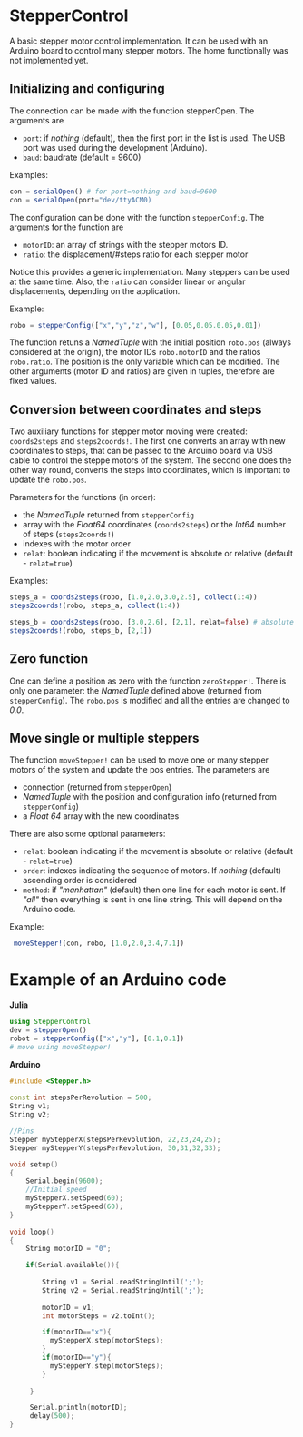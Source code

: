 # StepperControl

A basic stepper motor control implementation. It can be used with an Arduino board to control many stepper motors. The home functionally was not implemented yet.

## Initializing and configuring

The connection can be made with the function stepperOpen. The arguments are

* `port`: if *nothing* (default), then the first port in the list is used. The USB port was used during the development (Arduino).
* `baud`: baudrate (default = 9600)

Examples:

```julia
con = serialOpen() # for port=nothing and baud=9600
con = serialOpen(port="dev/ttyACM0)
```

The configuration can be done with the function `stepperConfig`. The arguments for the function are

* `motorID`: an array of strings with the stepper motors ID.
* `ratio`: the displacement/#steps ratio for each stepper motor

Notice this provides a generic implementation. Many steppers can be used at the same time. Also, the `ratio` can consider linear or angular displacements, depending on the application.

Example:

```julia
robo = stepperConfig(["x","y","z","w"], [0.05,0.05.0.05,0.01])
```

The function retuns a *NamedTuple* with the initial position `robo.pos` (always considered at the origin), the motor IDs `robo.motorID` and the ratios `robo.ratio`. The position is the only variable which can be modified. The other arguments (motor ID and ratios) are given in tuples, therefore are fixed values.

## Conversion between coordinates and steps

Two auxiliary functions for stepper motor moving were created: `coords2steps` and `steps2coords!`. The first one converts an array with new coordinates to steps, that can be passed to the Arduino board via USB cable to control the steppe motors of the system. The second one does the other way round, converts the steps into coordinates, which is important to update the `robo.pos`.

Parameters for the functions (in order):

* the *NamedTuple* returned from `stepperConfig`
* array with the *Float64* coordinates (`coords2steps`) or the *Int64* number of steps (`steps2coords!`)
* indexes with the motor order
* `relat`: boolean indicating if the movement is absolute or relative (default - `relat=true`)

Examples:

```julia
steps_a = coords2steps(robo, [1.0,2.0,3.0,2.5], collect(1:4)) 
steps2coords!(robo, steps_a, collect(1:4))

steps_b = coords2steps(robo, [3.0,2.6], [2,1], relat=false) # absolute movement for "y" and "x" 
steps2coords!(robo, steps_b, [2,1])
```

## Zero function

One can define a position as zero with the function `zeroStepper!`. There is only one parameter: the *NamedTuple* defined above (returned from `stepperConfig`). The `robo.pos` is modified and all the entries are changed to *0.0*.

## Move single or multiple steppers

The function `moveStepper!` can be used to move one or many stepper motors of the system and update the pos entries. The parameters are

* connection (returned from `stepperOpen`)
* *NamedTuple* with the position and configuration info (returned from `stepperConfig`)
* a *Float 64* array with the new coordinates

There are also some optional parameters:

* `relat`: boolean indicating if the movement is absolute or relative (default - `relat=true`)
* `order`: indexes indicating the sequence of motors. If *nothing* (default) ascending order is considered
* `method`: if *"manhattan"* (default) then one line for each motor is sent. If *"all"* then everything is sent in one line string. This will depend on the Arduino code.

Example:

```julia
 moveStepper!(con, robo, [1.0,2.0,3.4,7.1])  
 ```

# Example of an Arduino code

**Julia** 

```julia
using StepperControl
dev = stepperOpen()
robot = stepperConfig(["x","y"], [0.1,0.1])
# move using moveStepper!
```

**Arduino**

```cpp
#include <Stepper.h> 
 
const int stepsPerRevolution = 500;
String v1;
String v2; 

//Pins
Stepper myStepperX(stepsPerRevolution, 22,23,24,25); 
Stepper myStepperY(stepsPerRevolution, 30,31,32,33); 

void setup() 
{   
    Serial.begin(9600);
    //Initial speed 
    myStepperX.setSpeed(60);
    myStepperY.setSpeed(60);
} 
  
void loop() 
{ 
    String motorID = "0";

    if(Serial.available()){
        
        String v1 = Serial.readStringUntil(';'); 
        String v2 = Serial.readStringUntil(';');
        
        motorID = v1;
        int motorSteps = v2.toInt();

        if(motorID=="x"){
          myStepperX.step(motorSteps);
        }
        if(motorID=="y"){
          myStepperY.step(motorSteps);
        }
       
     }

     Serial.println(motorID);
     delay(500);
}
```